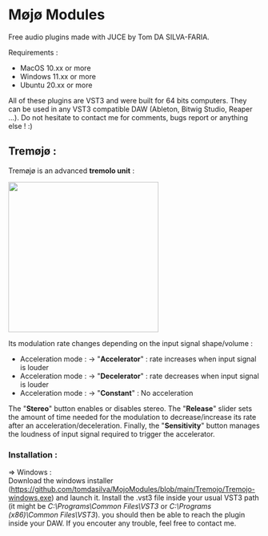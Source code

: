 # Møjø Modules
Free audio plugins made with JUCE by Tom DA SILVA-FARIA. 
  
Requirements : 
  - MacOS 10.xx or more 
  - Windows 11.xx or more 
  - Ubuntu 20.xx or more   

All of these plugins are VST3 and were built for 64 bits computers. They can be used in any VST3 compatible DAW (Ableton, Bitwig Studio, Reaper ...). 
Do not hesitate to contact me for comments, bugs report or anything else ! :) 

## Tremøjø :
Tremøjø is an advanced **tremolo unit** :    
  
<img src="https://github.com/tomdasilva/MojoModules/blob/main/Tremojo/Tremojo.png" width="300">  
  
Its modulation rate changes depending on the input signal shape/volume :  
  - Acceleration mode : -> "**Accelerator**" : rate increases when input signal is louder
  - Acceleration mode : -> "**Decelerator**" : rate decreases when input signal is louder
  - Acceleration mode : -> "**Constant**" : No acceleration 
  
The "**Stereo**" button enables or disables stereo. The "**Release**" slider sets the amount of time needed for the modulation to decrease/increase its rate after an acceleration/deceleration. Finally, the "**Sensitivity**" button manages the loudness of input signal required to trigger the accelerator. 

### Installation : 
$\Rightarrow$ Windows :   
Download the windows installer (https://github.com/tomdasilva/MojoModules/blob/main/Tremojo/Tremojo-windows.exe) and launch it. Install the .vst3 file inside your usual VST3 path (it might be *C:\Programs\Common Files\VST3* or *C:\Programs (x86)\Common Files\VST3*). you should then be able to reach the plugin inside your DAW. If you encouter any trouble, feel free to contact me. 
